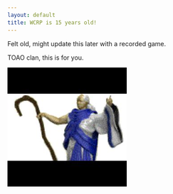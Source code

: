 ```yaml
---
layout: default
title: WCRP is 15 years old!
--- 
```

Felt old, might update this later with a recorded game.

TOAO clan, this is for you. 

![wolololo](/images/aoepriest-2.jpg)